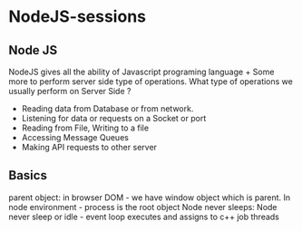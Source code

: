 # NodeJS-sessions
## Node JS 
NodeJS gives all the ability of Javascript programing language + Some more to perform server side type of operations. 
What type of operations we usually perform on Server Side ? 
- Reading data from Database or from network.
- Listening for data or requests on a Socket or port
- Reading from File, Writing to a file
- Accessing Message Queues
- Making API requests to other server

## Basics
parent object:
in browser DOM - we have window object which is parent.
In node environment - process is the root object
Node never sleeps:
Node never sleep or idle - event loop executes and assigns to c++ job threads



